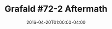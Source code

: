 ---
title: "Grafald #72-2 Aftermath"
type: "image"
date: 2016-04-20T01:00:00-04:00
draft: false
categories: ["Projects"]
image_path: "../img/2016/72-2.png"
alt_text: ""
is_subpage: true
---